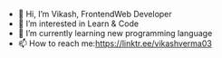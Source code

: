 - 👋 Hi, I’m Vikash, FrontendWeb Developer
- 👀 I’m interested in Learn & Code
- 🌱 I’m currently learning new programming language
- 📫 How to reach me:https://linktr.ee/vikashverma03

<!---
vermagithubcs/vermagithubcs is a ✨ special ✨ repository because its `README.md` (this file) appears on your GitHub profile.
You can click the Preview link to take a look at your changes.
--->
